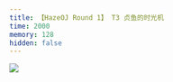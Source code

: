```yaml
---
title: 【HazeOJ Round 1】 T3 贞鱼的时光机
time: 2000
memory: 128
hidden: false
---
```


![](http://ww1.sinaimg.cn/large/618359cbgy1fl2us2ms01j20x021648h.jpg)
